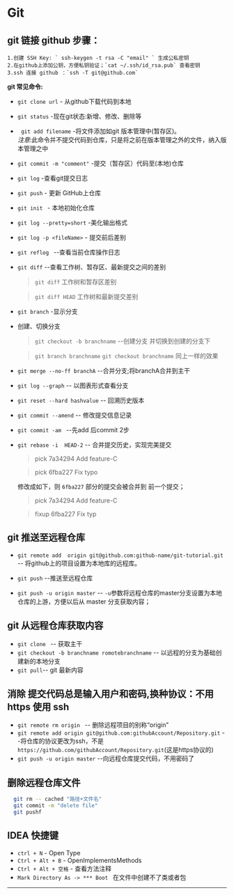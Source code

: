 # Git

## git 链接 github 步骤：

    1.创建 SSH Key: ` ssh-keygen -t rsa -C "email" ` 生成公私密钥
    2.在github上添加公钥，方便私钥验证；`cat ~/.ssh/id_rsa.pub` 查看密钥
    3.ssh 连接 github ：`ssh -T git@github.com`


**git 常见命令:**

*   `git clone url`  - 从github下载代码到本地
*   `git status`  -现在git状态:新增、修改、删除等
*   `git add filename` -将文件添加如git 版本管理中(暂存区)。   
_注意_:此命令并不提交代码到仓库，只是将之前在版本管理之外的文件，纳入版本管理之中


*   `git commit -m "comment"` -提交（暂存区）代码至(本地)仓库
*   `git log` -查看git提交日志
*   `git push`  - 更新 GitHub上仓库
*   `git init ` - 本地初始化仓库
*   `git log --pretty=short` -美化输出格式
*   `git log -p <fileName>`  - 提交前后差别
*   `git reflog ` --查看当前仓库操作日志
*   `git diff` --查看工作树、暂存区、最新提交之间的差别
    > `git diff` 工作树和暂存区差别

    > `git diff HEAD` 工作树和最新提交差别

*   `git branch` -显示分支
*   创建、切换分支
    > `git checkout -b branchname` --创建分支 并切换到创建的分支下

    > `git branch branchname`  ` git checkout branchname `  同上一样的效果

*   `git merge --no-ff branchA` --合并分支;将branchA合并到主干

*   `git log --graph` -- 以图表形式查看分支
*   `git reset --hard hashvalue`  -- 回溯历史版本
*   `git commit --amend`  -- 修改提交信息记录
*   `git commit -am ` --先add 后commit 2步
*   `git rebase -i  HEAD-2` -- 合并提交历史，实现完美提交

    > pick 7a34294 Add feature-C

    > pick 6fba227 Fix typo

    修改成如下，则 `6fba227` 部分的提交会被合并到 前一个提交；

    > pick 7a34294 Add feature-C

    > fixup 6fba227 Fix typ


## git 推送至远程仓库

*   `git remote add  origin git@github.com:github-name/git-tutorial.git` -- 将github上的项目设置为本地库的远程库。

*   `git push` --推送至远程仓库
*   `git push -u origin master` -- `-u`参数将远程仓库的master分支设置为本地仓库的上游，方便以后从 master 分支获取内容；


## git 从远程仓库获取内容

*   `git clone ` -- 获取主干
*   `git checkout -b branchname romotebranchname` -- 以远程的分支为基础创建新的本地分支
*   `git pull`-- git 最新内容





## 消除 提交代码总是输入用户和密码,换种协议：不用 https 使用 ssh

*   `git remote rm origin ` -- 删除远程项目的别称“origin”
*   `git remote add origin git@github.com:githubAccount/Repository.git` --将仓库的协议更改为ssh，不是`https://github.com/githubAccount/Repository.git`(这是https协议的)
*   `git push -u origin master` --向远程仓库提交代码，不用密码了


## 删除远程仓库文件
```bash
  git rm -- cached "路径+文件名"
  git commit -m "delete file"  
  git pushf
```



## IDEA 快捷键
- ` ctrl + N ` - Open Type
- ` Ctrl + Alt + B ` - OpenImplementsMethods
- ` Ctrl + Alt + 空格 ` - 查看方法注释
- `Mark Directory As -> *** Boot ` 在文件中创建不了类或者包































------
